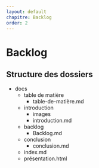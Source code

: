 ```yaml
---
layout: default
chapitre: Backlog
order: 2
---
```

# Backlog

## Structure des dossiers

- docs
  - table de matière
    - table-de-matière.md
  - introduction
    - images
    - introduction.md  
  - backlog
    - Backlog.md
  - conclusion
    - conclusion.md
  - index.md
  - présentation.html
